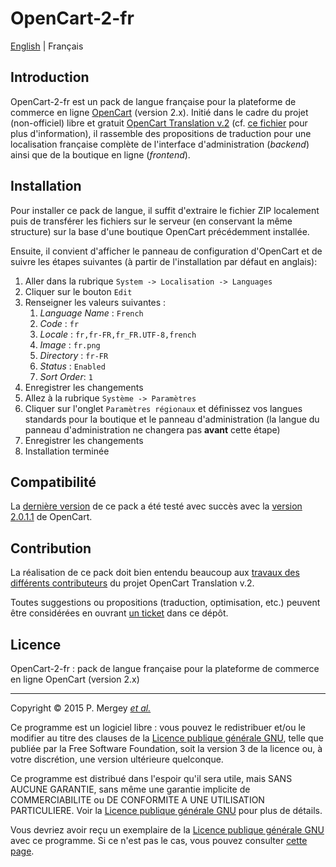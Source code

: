 # OpenCart-2-fr

[English](README.md) | Français

## Introduction

OpenCart-2-fr est un pack de langue française pour la plateforme de commerce en ligne [OpenCart](http://www.opencart.com/) (version 2.x). Initié dans le cadre du projet (non-officiel) libre et gratuit [OpenCart Translation v.2](https://crowdin.com/project/opencart-translation-v2) (cf. [ce fichier](readme.txt) pour plus d'information), il rassemble des propositions de traduction pour une localisation française complète de l'interface d'administration (*backend*) ainsi que de la boutique en ligne (*frontend*).

## Installation

Pour installer ce pack de langue, il suffit d'extraire le fichier ZIP localement puis de transférer les fichiers sur le serveur (en conservant la même structure) sur la base d'une boutique OpenCart précédemment installée.

Ensuite, il convient d'afficher le panneau de configuration d'OpenCart et de suivre les étapes suivantes (à partir de l'installation par défaut en anglais):

1. Aller dans la rubrique `System -> Localisation -> Languages`
2. Cliquer sur le bouton `Edit`
3. Renseigner les valeurs suivantes :
   1. *Language Name* : `French`
   2. *Code* : `fr`
   3. *Locale* : `fr,fr-FR,fr_FR.UTF-8,french`
   4. *Image* : `fr.png`
   5. *Directory* : `fr-FR`
   6. *Status* : `Enabled`
   7. *Sort Order*: `1`
4. Enregistrer les changements
5. Allez à la rubrique `Système -> Paramètres`
6. Cliquer sur l'onglet `Paramètres régionaux` et définissez vos langues standards pour la boutique et le panneau d'administration (la langue du panneau d'administration ne changera pas **avant** cette étape)
7. Enregistrer les changements
8. Installation terminée

## Compatibilité

La [dernière version](https://github.com/GizMecano/opencart-2-fr/releases/latest) de ce pack a été testé avec succès avec la [version 2.0.1.1](https://github.com/opencart/opencart/releases/tag/2.0.1.1) de OpenCart.

## Contribution

La réalisation de ce pack doit bien entendu beaucoup aux [travaux des différents contributeurs](https://crowdin.com/project/opencart-translation-v2/fr/activity) du projet OpenCart Translation v.2.

Toutes suggestions ou propositions (traduction, optimisation, etc.) peuvent être considérées en ouvrant [un ticket](https://github.com/GizMecano/opencart-2-fr/issues) dans ce dépôt.

## Licence

OpenCart-2-fr : pack de langue française pour la plateforme de commerce en ligne OpenCart (version 2.x)

---

Copyright © 2015 P. Mergey [*et al.*](#contribution)

Ce programme est un logiciel libre : vous pouvez le redistribuer et/ou le modifier au titre des clauses de la [Licence publique générale GNU](LICENSE), telle que publiée par la Free Software Foundation, soit la version 3 de la licence ou, à votre discrétion, une version ultérieure quelconque.

Ce programme est distribué dans l'espoir qu'il sera utile, mais SANS AUCUNE GARANTIE, sans même une garantie implicite de COMMERCIABILITE ou DE CONFORMITE A UNE UTILISATION PARTICULIERE. Voir la [Licence publique générale GNU](LICENSE) pour plus de détails.

Vous devriez avoir reçu un exemplaire de la [Licence publique générale GNU](LICENSE) avec ce programme. Si ce n'est pas le cas, vous pouvez consulter [cette page](http://www.gnu.org/licenses/gpl-3.0.txt).
